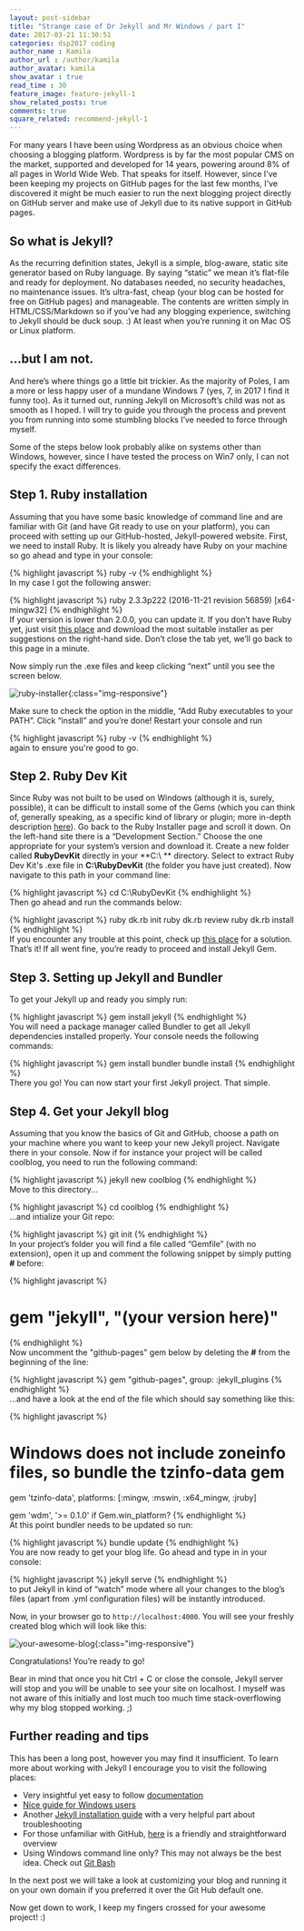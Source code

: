 ```yaml
---
layout: post-sidebar
title: "Strange case of Dr Jekyll and Mr Windows / part I"
date: 2017-03-21 11:30:51
categories: dsp2017 coding
author_name : Kamila
author_url : /author/kamila
author_avatar: kamila
show_avatar : true
read_time : 30
feature_image: feature-jekyll-1
show_related_posts: true
comments: true
square_related: recommend-jekyll-1
---
```


For many years I have been using Wordpress as an obvious choice when choosing a blogging platform. Wordpress is by far the most popular CMS on the market, supported and developed for 14 years, powering around 8% of all pages in World Wide Web. That speaks for itself. However, since I’ve been keeping my projects on GitHub pages for the last few months, I’ve discovered it might be much easier to run the next blogging project directly on GitHub server and make use of Jekyll due to its native support in GitHub pages.

## So what is Jekyll?
As the recurring definition states, Jekyll is a simple, blog-aware, static site generator based on Ruby language. By saying “static” we mean it’s flat-file and ready for deployment. No databases needed, no security headaches, no maintenance issues. It’s ultra-fast, cheap (your blog can be hosted for free on GitHub pages) and manageable. The contents are written simply in HTML/CSS/Markdown so if you’ve had any blogging experience, switching to Jekyll should be duck soup. :) At least when you’re running it on Mac OS or Linux platform.

## ...but I am not.

And here’s where things go a little bit trickier. As the majority of Poles, I am a more or less happy user of a mundane Windows 7 (yes, 7, in 2017 I find it funny too). As it turned out, running Jekyll on Microsoft’s child was not as smooth as I hoped. I will try to guide you through the process and prevent you from running  into some stumbling blocks I’ve needed to force through myself. 

Some of the steps below look probably alike on systems other than Windows, however, since I have tested the process on Win7 only, I can not specify the exact differences.

## Step 1. Ruby installation

Assuming that you have some basic knowledge of command line and are familiar with Git (and have Git ready to use on your platform), you can proceed with setting up our GitHub-hosted, Jekyll-powered website. First, we need to install Ruby. It is likely you already have Ruby on your machine so go ahead and type in your console:

{% highlight javascript %}
ruby -v
{% endhighlight %}<br>
In my case I got the following answer:

{% highlight javascript %}
ruby 2.3.3p222 (2016-11-21 revision 56859) [x64-mingw32]
{% endhighlight %}<br>
If your version is lower than 2.0.0, you can update it. If you don’t have Ruby yet, just visit [this place](http://rubyinstaller.org/downloads/) and download the most suitable installer as per suggestions on the right-hand side. Don’t close the tab yet, we’ll go back to this page in a minute. 

Now simply run the .exe files and keep clicking “next” until you see the screen below.

![ruby-installer](img/post-assets/ruby-installer.jpg){:class="img-responsive"}

Make sure to check the option in the middle, “Add Ruby executables to your PATH”. Click “install” and you’re done! Restart your console and run

{% highlight javascript %}
ruby -v
{% endhighlight %}<br>
again to ensure you're good to go.

## Step 2. Ruby Dev Kit

Since Ruby was not built to be used on Windows (although it is, surely, possible), it can be difficult to install some of the Gems (which you can think of, generally speaking, as a specific kind of library or plugin; more in-depth description [here](http://guides.rubygems.org/what-is-a-gem/)). Go back to the Ruby Installer page and scroll it down. On the left-hand site there is a “Development Section.” Choose the one appropriate for your system’s version and download it. Create a new folder called **RubyDevKit** directly in your **C:\ ** directory. Select to extract Ruby Dev Kit's .exe file in **C:\RubyDevKit** (the folder you have just created). Now navigate to this path in your command line:

{% highlight javascript %}
cd C:\RubyDevKit
{% endhighlight %}<br>
Then go ahead and run the commands below:

{% highlight javascript %}
ruby dk.rb init
ruby dk.rb review
ruby dk.rb install
{% endhighlight %}<br>
If you encounter any trouble at this point, check up [this place](https://labs.sverrirs.com/jekyll/1x-ruby-and-devkit-error.html) for a solution.
That’s it! If all went fine, you’re ready to proceed and install Jekyll Gem.

## Step 3. Setting up Jekyll and Bundler

To get your Jekyll up and ready you simply run:

{% highlight javascript %}
gem install jekyll
{% endhighlight %}<br>
You will need a package manager called Bundler to get all Jekyll dependencies installed properly. Your console needs the following commands:

{% highlight javascript %}
gem install bundler
bundle install
{% endhighlight %}<br>
There you go! You can now start your first Jekyll project. That simple.

## Step 4. Get your Jekyll blog

Assuming that you know the basics of Git and GitHub, choose a path on your machine where you want to keep your new Jekyll project. Navigate there in your console. Now if for instance your project will be called coolblog, you need to run the following command:

{% highlight javascript %}
jekyll new coolblog
{% endhighlight %}<br>
Move to this directory...

{% highlight javascript %}
cd coolblog
{% endhighlight %}<br>
...and intialize your Git repo:

{% highlight javascript %}
git init
{% endhighlight %}<br>
In your project’s folder you will find a file called “Gemfile” (with no extension), open it up and comment the following snippet by simply putting **#** before:

{% highlight javascript %}
# gem "jekyll", "(your version here)"
{% endhighlight %}<br>
Now uncomment the "github-pages" gem below by deleting the **#** from the beginning of the line:

{% highlight javascript %}
gem "github-pages", group: :jekyll_plugins
{% endhighlight %}<br>
...and have a look at the end of the file which should say something like this:

{% highlight javascript %}
# Windows does not include zoneinfo files, so bundle the tzinfo-data gem
gem 'tzinfo-data', platforms: [:mingw, :mswin, :x64_mingw, :jruby]

gem 'wdm', '>= 0.1.0' if Gem.win_platform?
{% endhighlight %}<br>
At this point bundler needs to be updated so run:

{% highlight javascript %}
bundle update
{% endhighlight %}<br>
You are now ready to get your blog life. Go ahead and type in in your console:

{% highlight javascript %}
jekyll serve
{% endhighlight %}<br>
to put Jekyll in kind of “watch” mode where all your changes to the blog’s files (apart from .yml configuration files) will be instantly introduced.

Now, in your browser go to `http://localhost:4000`. You will see your freshly created blog which will look like this:

![your-awesome-blog](img/post-assets/your-awesome-blog.jpg){:class="img-responsive"}

Congratulations! You’re ready to go!

Bear in mind that once you hit Ctrl + C or close the console, Jekyll server will stop and you will be unable to see your site on localhost. I myself was not aware of this initially and lost much too much time stack-overflowing why my blog stopped working. ;)


## Further reading and tips

This has been a long post, however you may find it insufficient. To learn more about working with Jekyll I encourage you to visit the following places:
+ Very insightful yet easy to follow [documentation](https://jekyllrb.com/)
+ [Nice guide for Windows users](http://jekyll-windows.juthilo.com/)
+ Another [Jekyll installation guide](http://yizeng.me/2013/05/10/install-jekyll-3-on-windows/) with a very helpful part about troubleshooting
+ For those unfamiliar with GitHub, [here](https://guides.github.com/activities/hello-world/) is a friendly and straightforward overview
+ Using Windows command line only? This may not always be the best idea. Check out [Git Bash](https://git-for-windows.github.io/)

In the next post we will take a look at customizing your blog and running it on your own domain if you preferred it over the Git Hub default one.

Now get down to work, I keep my fingers crossed for your awesome project! :)





